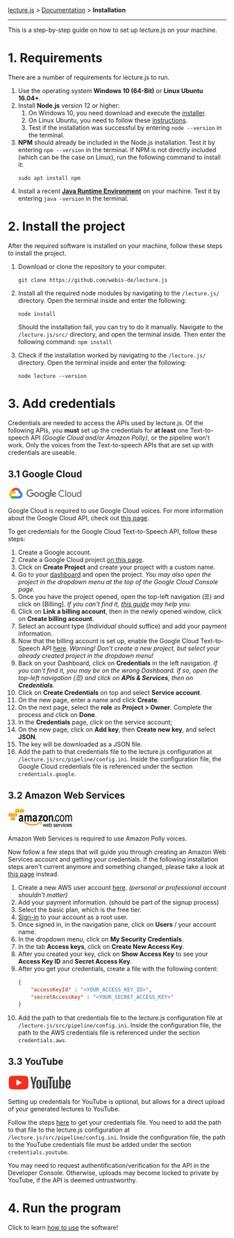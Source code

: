 [lecture.js](../README.md) > [Documentation](README.md) > **Installation**

---

This is a step-by-step guide on how to set up lecture.js on your machine.



# 1. Requirements

There are a number of requirements for lecture.js to run.

1. Use the operating system **Windows 10 (64-Bit)** or **Linux Ubuntu 16.04+**.
2. Install **Node.js** version 12 or higher:
    1. On Windows 10, you need download and execute the [installer](https://nodejs.org/en/download/).
    2. On Linux Ubuntu, you need to follow these [instructions](https://github.com/nodesource/distributions/blob/master/README.md#installation-instructions).
    3. Test if the installation was successful by entering `node --version` in the terminal.
3. **NPM** should already be included in the Node.js installation. Test it by entering `npm --version` in the terminal.
    If NPM is not directly included (which can be the case on Linux), run the following command to install it:
    ```
    sudo apt install npm
    ```
4. Install a recent **[Java Runtime Environment](https://www.oracle.com/java/technologies/javase-jre8-downloads.html)** on your machine. Test it by entering `java -version` in the terminal.
   
# 2. Install the project

After the required software is installed on your machine, follow these steps to install the project.

1. Download or clone the repository to your computer.
    ```
    git clone https://github.com/webis-de/lecture.js
    ```
    
2. Install all the required node modules by navigating to the `/lecture.js/` directory. Open the terminal inside and enter the following:
    ```
    node install
    ```
    Should the installation fail, you can try to do it manually. Navigate to the `/lecture.js/src/` directory, and open the terminal inside. Then enter the following command: `npm install` 
    
3. Check if the installation worked by navigating to the `/lecture.js/` directory. Open the terminal inside and enter the following:
    ```
    node lecture --version
    ```

# 3. Add credentials

Credentials are needed to access the APIs used by lecture.js. Of the following APIs, you **must** set up the credentials for **at least** one Text-to-speech API _(Google Cloud and/or Amazon Polly)_, or the pipeline won't work. Only the voices from the Text-to-speech APIs that are set up with credentials are useable.

## 3.1 Google Cloud

[![Google Cloud logo](img/logo_google_cloud_small.png)](#)

Google Cloud is required to use Google Cloud voices. For more information about the Google Cloud API, check out [this page](https://www.npmjs.com/package/@google-cloud/text-to-speech#before-you-begin).

To get credentials for the Google Cloud Text-to-Speech API, follow these steps:

1. Create a Google account.
2. Create a Google Cloud project [on this page](https://console.cloud.google.com/project).
3. Click on **Create Project** and create your project with a custom name.
4. Go to your [dashboard](https://console.cloud.google.com/home/dashboard) and open the project.
	*You may also open the project in the dropdown menu at the top of the Google Cloud Console page.*
5. Once you have the project opened, open the top-left navigation (☰) and click on [Billing].
	*If you can't find it, [this guide](https://cloud.google.com/billing/docs/how-to/modify-project#enable-billing) may help you.*
6. Click on **Link a billing account**, then in the newly opened window, click on **Create billing account**.
7. Select an account type (*Individual* should suffice) and add your payment information.
8. Now that the billing account is set up, enable the Google Cloud Text-to-Speech API [here](https://console.cloud.google.com/flows/enableapi?apiid=texttospeech.googleapis.com).
    	*Warning! Don't create a new project, but select your already created project in the dropdown menu!*
9. Back on your Dashboard, click on **Credentials** in the left navigation.
	*If you can't find it, you may be on the wrong Dashboard. If so, open the top-left navigation (☰) and click on **APIs & Services**, then on **Credentials**.*
10. Click on **Create Credentials** on top and select **Service account**.
11. On the new page, enter a name and click **Create**.
12. On the next page, select the **role** as **Project > Owner**. Complete the process and click on **Done**.
14. In the **Credentials** page, click on the service account;
15. On the new page, click on **Add key**, then **Create new key**, and select **JSON**.
16. The key will be downloaded as a JSON file.
17. Add the path to that credentials file to the lecture.js configuration at `/lecture.js/src/pipeline/config.ini`. Inside the configuration file, the Google Cloud credentials file is referenced under the section `credentials.google`.

## 3.2 Amazon Web Services

[![Amazon Web Services logo](img/logo_aws_small.png)](#)

Amazon Web Services is required to use Amazon Polly voices.

Now follow a few steps that will guide you through creating an Amazon Web Services account and getting your credentials. If the following installation steps aren't current anymore and something changed, please take a look at [this page](https://docs.aws.amazon.com/sdk-for-javascript/v2/developer-guide/getting-your-credentials.html) instead.

1. Create a new AWS user account [here](https://console.aws.amazon.com/iam/).
    *(personal or professional account shouldn't matter)*
2. Add your payment information. (should be part of the signup process)
3. Select the basic plan, which is the free tier.
4. [Sign-in](https://signin.aws.amazon.com/) to your account as a root user.
5. Once signed in, in the navigation pane, click on **Users** / your account name.
6. In the dropdown menu, click on **My Security Credentials**.
7. In the tab **Access keys**, click on **Create New Access Key**.
8. After you created your key, click on **Show Access Key** to see your **Access Key ID** and **Secret Access Key**.
9. After you get your credentials, create a file with the following content:
    ```json
    {
        "accessKeyId" : "<YOUR_ACCESS_KEY_ID>", 
        "secretAccessKey" : "<YOUR_SECRET_ACCESS_KEY>"
    }
    ```
10. Add the path to that credentials file to the lecture.js configuration file at `/lecture.js/src/pipeline/config.ini`. Inside the configuration file, the path to the AWS credentials file is referenced under the section `credentials.aws`.

## 3.3 YouTube

[![YouTube logo](img/logo_youtube_small.png)](#)

Setting up credentials for YouTube is optional, but allows for a direct upload of your generated lectures to YouTube.

Follow the steps [here](https://developers.google.com/youtube/v3/quickstart/nodejs#step_1_turn_on_the) to get your credentials file. You need to add the path to that file to the lecture.js configuration at `/lecture.js/src/pipeline/config.ini`. Inside the configuration file, the path to the YouTube credentials file must be added under the section `credentials.youtube`.

You may need to request authentification/verification for the API in the Developer Console. Otherwise, uploads may become locked to private by YouTube, if the API is deemed untrustworthy.

# 4. Run the program

Click to learn [how to use](how-to-use.md) the software!